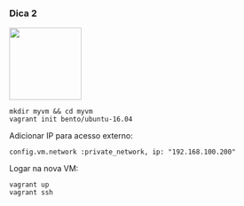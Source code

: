 ### Dica 2
<img src="./images/vagrant.png" height="130px">

    mkdir myvm && cd myvm
    vagrant init bento/ubuntu-16.04

Adicionar IP para acesso externo:

    config.vm.network :private_network, ip: "192.168.100.200"
 
Logar na nova VM:

    vagrant up
    vagrant ssh
